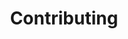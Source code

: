 ---
title: Contributing
slug: oss-contributing
createdAt: 2021-09-10T17:54:08.000Z
updatedAt: 2022-08-18T22:36:12.000Z
---
